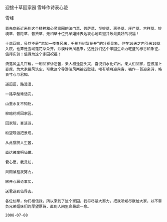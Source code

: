迎接十草回家园 雪峰作诗表心迹

雪峰


    首先向新近来到这个精神和心灵家园的法门草、菩萨草、至妙草、惠圣草、庄严草、吉祥草、妙境草、普陀草、普贤草、无相草十位兄弟姐妹表达衷心地欢迎并致最美好的祝福！

    十草回家，虽然不是“忽如一夜春风来，千树万树梨花开”的壮观景象，但在16天之内引来10草入院，也算是雪域莲花朵朵开，沙漠绿洲凤凰来，这是我们这个家园生命力旺盛的标志和象征，值得庆贺！值得为这个家园祝福！

    流落风尘几百载，一朝回家诉途苦，亲人相逢抱头哭，喜悦泪水化虹出。亲人们回家，应该摆上宴席，为大家接风洗尘，可我这个导游清风两袖四壁徒，唯有明月迎宾客，强作一首迎亲诗，略表寸心与君知。

    道迢迢，路漫漫，

    一路辛酸难话完，

    山重水复不知处，

    柳暗花明回家园。

    回家院，喜涟涟，

    盼望导游把景现，

    从此摆脱人生苦，

    直达彼岸把仙做。

    君心愿，我具知，

    风雨兼程我努力，

    敞开心扉论事实，

    送君送到仙界去。

    各位仙草，你们相信我，所以来到了这个家园，我将尽最大努力，把我所知尽献给大家，以不辜负兄弟姐妹们的厚望厚待，直到人间生命最后一息。
    
    2008-07-08



